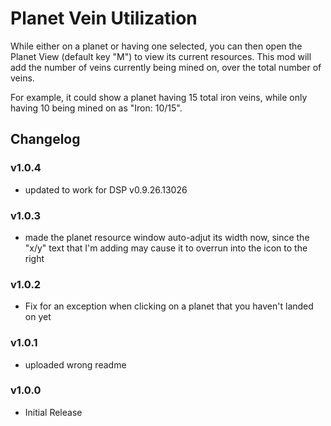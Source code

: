 # Planet Vein Utilization
While either on a planet or having one selected, you can then open the Planet View (default key "M") to view its current resources. This mod will add the number of veins currently being mined on, over the total number of veins.

For example, it could show a planet having 15 total iron veins, while only having 10 being mined on as "Iron:  10/15".

## Changelog

### v1.0.4
* updated to work for DSP v0.9.26.13026

### v1.0.3
* made the planet resource window auto-adjut its width now, since the "x/y" text that I'm adding may cause it to overrun into the icon to the right

### v1.0.2
* Fix for an exception when clicking on a planet that you haven't landed on yet

### v1.0.1
* uploaded wrong readme

### v1.0.0
* Initial Release
